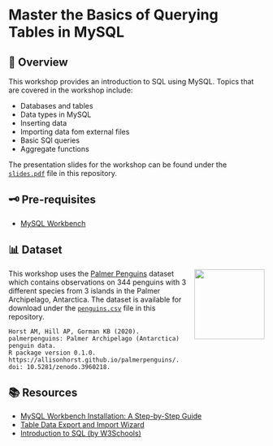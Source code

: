 # Master the Basics of Querying Tables in MySQL

## 📜 Overview
This workshop provides an introduction to SQL using MySQL. Topics that are covered in the workshop include:
- Databases and tables
- Data types in MySQL
- Inserting data
- Importing data fom external files
- Basic SQl queries 
- Aggregate functions

The presentation slides for the workshop can be found under the [`slides.pdf`](https://github.com/richardcsuwandi/sql-workshop/blob/main/slides.pdf) file in this repository.

## 🗝 Pre-requisites
- [MySQL Workbench](https://dev.mysql.com/downloads/workbench/)

## 📊 Dataset
<img src='https://allisonhorst.github.io/palmerpenguins/reference/figures/logo.png' align="right" height="138.5" />

This workshop uses the [Palmer Penguins](https://allisonhorst.github.io/palmerpenguins/) dataset which contains
observations on 344 penguins with 3 different species from 3 islands in the Palmer Archipelago, Antarctica.
The dataset is available for download under the [`penguins.csv`](https://github.com/richardcsuwandi/sql-workshop/blob/main/penguins.csv) file in this repository.  

```
Horst AM, Hill AP, Gorman KB (2020). palmerpenguins: Palmer Archipelago (Antarctica) penguin data. 
R package version 0.1.0. https://allisonhorst.github.io/palmerpenguins/. doi: 10.5281/zenodo.3960218.
```

## 📚 Resources
- [MySQL Workbench Installation: A Step-by-Step Guide](https://www.simplilearn.com/tutorials/mysql-tutorial/mysql-workbench-installation)
- [Table Data Export and Import Wizard](https://dev.mysql.com/doc/workbench/en/wb-admin-export-import-table.html)
- [Introduction to SQL (by W3Schools)](https://www.w3schools.com/sql/sql_intro.asp)
